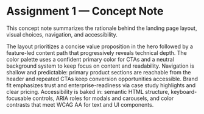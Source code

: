 # Assignment 1 — Concept Note

This concept note summarizes the rationale behind the landing page layout, visual choices, navigation, and accessibility.

The layout prioritizes a concise value proposition in the hero followed by a feature-led content path that progressively reveals technical depth. The color palette uses a confident primary color for CTAs and a neutral background system to keep focus on content and readability. Navigation is shallow and predictable: primary product sections are reachable from the header and repeated CTAs keep conversion opportunities accessible. Brand fit emphasizes trust and enterprise-readiness via case study highlights and clear pricing. Accessibility is baked in: semantic HTML structure, keyboard-focusable controls, ARIA roles for modals and carousels, and color contrasts that meet WCAG AA for text and UI components.
